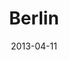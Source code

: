 ---
layout: imagepost
title: Berlin
date: 2013-04-11
categories: 
- Germany
- Berlin
imageslug: 
- faces
- holocuastmemorial
- brandenburg
- cathedral
---